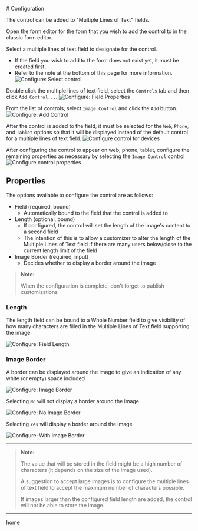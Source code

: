# Configuration

The control can be added to "Multiple Lines of Text" fields.

Open the form editor for the form that you wish to add the control to in the classic form editor.

Select a multiple lines of text field to designate for the control.
- If the field you wish to add to the form does not exist yet, it must be created first.
- Refer to the note at the bottom of this page for more information.
![Configure: Select control](./res/ConfigureSelectControl.png)

Double click the multiple lines of text field, select the `Controls` tab and then click `Add Control...`.
![Configure: Field Properties](./res/FieldProperties.png)

From the list of controls, select `Image Control` and click the `Add` button.
![Configure: Add Control](./res/AddControl.png)

After the control is added to the field, it must be selected for the `Web`, `Phone`, and `Tablet` options so that 
it will be displayed instead of the default control for a multiple lines of text field.
![Configure control for devices](./res/ConfigureControlForDevices.png)

After configuring the control to appear on web, phone, tablet, configure the remaining properties as necessary by selecting the `Image Control` control
![Configure control properties](./res/ConfigureControlProperties.png)

## Properties

The options available to configure the control are as follows:
- Field (required, bound)
  - Automatically bound to the field that the control is added to
- Length (optional, bound)
  - If configured, the control will set the length of the image's content to a second field
  - The intention of this is to allow a customizer to alter the length of the Multiple Lines of Text field if there are many users below/close to the current length limit of the field
- Image Border (required, input)
  - Decides whether to display a border around the image

> **Note:**
> 
> When the configuration is complete, don't forget to publish customizations

### Length

The length field can be bound to a Whole Number field to give visibility of how many characters are filled in the Multiple Lines of Text field supporting the image

![Configure: Field Length](./res/ConfigureLength.png)

### Image Border

A border can be displayed around the image to give an indication of any white (or empty) space included

![Configure: Image Border](./res/ConfigureImageBorder.png)

Selecting `No` will not display a border around the image

![Configure: No Image Border](./res/NoBorder.png)

Selecting `Yes` will display a border around the image

![Configure: With Image Border](./res/WithBorder.png)

---

> **Note:** 
>
> The value that will be stored in the field might be a high number of characters (it depends on the size of the image used). 
> 
> A suggestion to accept large images is to configure the multiple lines of text field to accept the maximum number
> of characters possible.
>
> If images larger than the configured field length are added, the control will not be able to store the image.

---

[home](../readme.md)